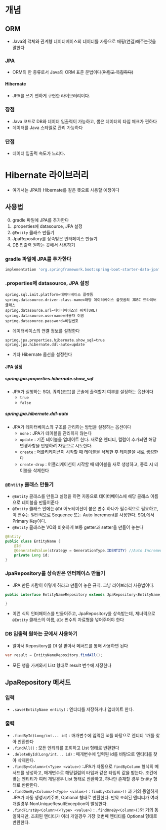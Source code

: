 # 개념
## ORM
- Java의 객체와 관계형 데이터베이스의 데이터를 자동으로 매핑(연결)해주는것을 말한다
### JPA 
- ORM의 한 종류로서 Java의 ORM 표준 문법이다(~~어렵고 복잡하다~~)
#### Hibernate
- JPA를 쓰기 편하게 구현한 라이브러리이다.
### 장점
- Java 코드로 DB와 데이터 입출력이 가능하고, 뽑은 데이터의 타입 체크가 편하다
- 데이터를 Java 스타일로 관리 가능하다
### 단점
- 데이터 입출력 속도가 느리다.
# Hibernate 라이브러리
- 여기서는 JPA와 Hibernate를 같은 뜻으로 사용할 예정이다
## 사용법
0. gradle 파일에 JPA를 추가한다
1. .properties에 datasource, JPA 설정
2. `@Entity` 클래스 만들기
3. JpaRepository를 상속받은 인터페이스 만들기
4. DB 입출력 원하는 곳에서 사용하기
### gradle 파일에 JPA를 추가한다
```gradle
implementation 'org.springframework.boot:spring-boot-starter-data-jpa'
```
### .properties에 datasource, JPA 설정
```properties
spring.sql.init.platform=데이터베이스 플랫폼
spring.datasource.driver-class-name=해당 데이터베이스 플랫폼의 JDBC 드라이버 클래스
spring.datasource.url=데이터베이스의 위치(URL)
spring.datasource.username=사용자 이름
spring.datasource.password=비밀번호
```
- 데이터베이스의 연결 정보를 설정한다
```properties
spring.jpa.properties.hibernate.show_sql=true
spring.jpa.hibernate.ddl-auto=update
```
- 기타 Hibernate 옵션을 설정한다
#### JPA 설정
##### spring.jpa.properties.hibernate.show_sql
- JPA가 실행하는 SQL 쿼리(코드)를 콘솔에 출력할지 여부를 설정하는 옵션이다
	- `true`
	- `false`
##### spring.jpa.hibernate.ddl-auto
- JPA가 데이터베이스의 구조를 관리하는 방법을 설정하는 옵션이다
	- `none` : JPA가 테이블을 관리하지 않는다
	- `update` : 기존 테이블을 업데이트 한다. 새로운 엔티티, 컬럼이 추가되면 해당 변경사항을 반영하려 자동으로 시도한다.
	- `create` : 어플리케이션이 시작할 때 테이블을 삭제한 후 테이블을 새로 생성한다
	- `create-drop` : 어플리케이션이 시작할 때 테이블을 새로 생성하고, 종료 시 테이블을 삭제한다
### `@Entity` 클래스 만들기
- `@Entity` 클래스를 만들고 실행을 하면 자동으로 데이터베이스에 해당 클래스 이름으로 테이블을 만들어준다
- `@Entity` 클래스 안에는 `@Id` 어노테이션이 붙은 변수 하나가 필수적으로 필요하고, 이 변수는 일반적으로 Sequence 또는 Auto Increment를 사용한다. SQL에서 Primary Key이다.
- `@Entity` 클래스는 VO와 비슷하게 보통 getter과 setter을 만들어 놓는다
```java
@Entity
public class EntityName {
	@Id
	@GeneratedValue(strategy = GenerationType.IDENTITY) //Auto Increment 예시
	private Long id;
}
```
### JpaRepository를 상속받은 인터페이스 만들기
- JPA 만든 사람이 이렇게 하라고 만들어 놓은 규칙. 그냥 라이브러리 사용법이다.
```java
public interface EntityNameRepository extends JpaRepository<EntityName, IdType> {

} 
```
- 이런 식의 인터페이스를 만들어주고, JpaRepository를 상속받는데, 제너릭으로 `@Entity` 클래스의 이름, `@Id` 변수의 자료형을 넣어주어야 한다
### DB 입출력 원하는 곳에서 사용하기
- 알아서 Repository를 DI 잘 받아서 메서드를 통해 사용하면 된다
```java
var result = EntityNameRepository.findAll(); 
```
- 모든 행을 가져와서 List 형태로 result 변수에 저장한다
## JpaRepository 메서드
### 입력
- `.save(EntityName entity)` : 엔티티를 저장하거나 업데이트 한다.
### 출력
- `.findById(Long/int... id)` : 매개변수에 입력된 id를 바탕으로 엔티티 1개를 찾아 반환한다
- `.findAll()` : 모든 엔티티를 조회하고 List 형태로 반환한다
- `.deleteById(Long/int... id)` : 매개변수에 입력된 id를 바탕으로 엔티티를 찾아 삭제한다.
- `.findBy<Column>(<Type> <value>)` :JPA가 자동으로 `findByColumn` 형식의 메서드를 생성하고, 매개변수로 해당컬럼의 타입과 같은 타입의 값을 받는다. 조건에 맞는 엔티티가 여러 개일경우 List 형태로 반환하고, 하나만 존재할 경우 Entity 형태로 반환한다.
- `.findOneBy<Column>(<Type> <value>)` : `findby<Column>()` 과 거의 동일하게 JPA가 자동 생성시켜주며, Optional<T> 형태로 반환한다. 만약 조회된 엔티티가 여러 개일경우 NonUniqueResultException이 발생한다.
- `.findFirstBy<Column>(<Type> <value>)` : `.findOneBy<Column>()`와 거의 동일하지만, 조회된 엔티티가 여러 개일경우 가장 첫번째 엔티티를 Optional<T> 형태로 반환한다.